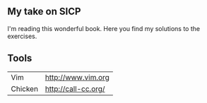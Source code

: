 ## My take on SICP
I'm reading this wonderful book. Here you find my solutions to the exercises.

## Tools
|||
--- | ---
Vim | http://www.vim.org
Chicken | http://call-cc.org/

